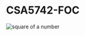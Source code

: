 # CSA5742-FOC
![square of a number](https://user-images.githubusercontent.com/113369201/214480507-2ee6abc6-5bb8-45b8-9dd5-66dcba205e3c.png)

